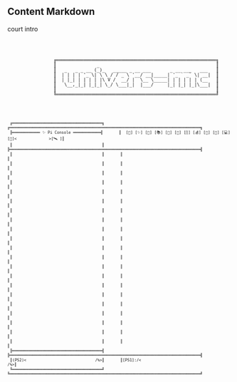 ## Content Markdown
court intro
<pre>
<code class="saas">
<pre class="h3-umc-titre">    
<code id="env">                 ╔═══════════════════════════════════════════════════════════╗</code>
<code id="env">                 ║               _                                           ║</code>
<code id="env">                 ║   _   _ _ __ (_)_   _____ _ __ ___       _ __ ___   ___   ║</code>
<code id="env">                 ║  | | | | '_ \| \ \ / / _ \ '__/ __|_____| '_ ` _` \| __|  ║</code>
<code id="env">                 ║  | |_| | | | | |\ V /  __/ |  \__ \_____| | | | | | (__   ║</code>
<code id="env">                 ║   \__,_|_| |_|_| \_/ \___|_|  |___/     |_| |_| |_|\___|  ║</code>
<code id="env">                 ║                                                           ║</code>
<code id="env">                 ╚═══════════════════════════════════════════════════════════╝</code>
</code>
<code class="quantumAi">
<pre class="groq-content">
<code class="saas">
 <code class="env">╔═══════════════════════════════════════╗       ╔═══════════════════════════════════════════════════════════════════════════════════╗</code>
 <code class="env">╠════════════ ✨ Pi Console ════════════╣       ║  [💫] [✨] [🧘] [📚] [🌌] [💬] [∏] [💰] [🌴] [📱] [💻] [📡]<              >[🛰 ]║</code>
 <code class="env">║                                       ║       ╠═══════════════════════════════════════════════════════════════════════════════════╣</code>
 <code class="env">║                                       ║       ║                                                                                   ║</code>
 <code class="env">║                                       ║       ║                                                                                   ║</code>
 <code class="env">║                                       ║       ║                                                                                   ║</code>
 <code class="env">║                                       ║       ║                                                                                   ║</code>
 <code class="env">║                                       ║       ║                                                                                   ║</code>
 <code class="env">║                                       ║       ║                                                                                   ║</code>
 <code class="env">║                                       ║       ║                                                                                   ║</code>
 <code class="env">║                                       ║       ║                                                                                   ║</code>
 <code class="env">║                                       ║       ║                                                                                   ║</code>
 <code class="env">║                                       ║       ║                                                                                   ║</code>
 <code class="env">║                                       ║       ║                                                                                   ║</code>
 <code class="env">║                                       ║       ║                                                                                   ║</code>
 <code class="env">║                                       ║       ║                                                                                   ║</code>
 <code class="env">║                                       ║       ║                                                                                   ║</code>
 <code class="env">║                                       ║       ║                                                                                   ║</code>
 <code class="env">║                                       ║       ║                                                                                   ║</code>
 <code class="env">║                                       ║       ║                                                                                   ║</code>
 <code class="env">║                                       ║       ║                                                                                   ║</code>
 <code class="env">║                                       ║       ║                                                                                   ║</code>
 <code class="env">║                                       ║       ║                                                                                   ║</code>
 <code class="env">║                                       ║       ║                                                                                   ║</code>
 <code class="env">╠═══════════════════════════════════════╣       ╠═══════════════════════════════════════════════════════════════════════════════════╣</code>
 <code class="env">║(PS2)<                              /%>║       ║[PS1]:/<                                                                        /%>║</code>
 <code class="env">╚═══════════════════════════════════════╝       ╚═══════════════════════════════════════════════════════════════════════════════════╝</code>
 </pre>
 </pre>